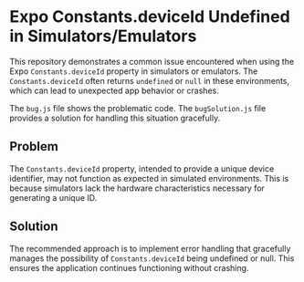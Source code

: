 # Expo Constants.deviceId Undefined in Simulators/Emulators

This repository demonstrates a common issue encountered when using the Expo `Constants.deviceId` property in simulators or emulators.  The `Constants.deviceId` often returns `undefined` or `null` in these environments, which can lead to unexpected app behavior or crashes.

The `bug.js` file shows the problematic code.  The `bugSolution.js` file provides a solution for handling this situation gracefully.

## Problem

The `Constants.deviceId` property, intended to provide a unique device identifier, may not function as expected in simulated environments. This is because simulators lack the hardware characteristics necessary for generating a unique ID.

## Solution

The recommended approach is to implement error handling that gracefully manages the possibility of `Constants.deviceId` being undefined or null. This ensures the application continues functioning without crashing.